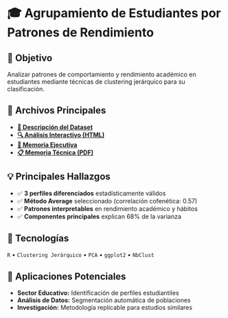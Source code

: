 # 🎓 Agrupamiento de Estudiantes por Patrones de Rendimiento

## 🎯 Objetivo
Analizar patrones de comportamiento y rendimiento académico en estudiantes mediante técnicas de clustering jerárquico para su clasificación.

## 📂 Archivos Principales
- **[💾 Descripción del Dataset](./data/README.md)**
- **[🔍 Análisis Interactivo (HTML)](./code/analisis_clustering.html)**
- **[💼 Memoria Ejecutiva](./output/memoria_ejecutiva.pdf)**
- **[📋 Memoria Técnica (PDF)](./code/analisis-clustering.pdf)**

## 💡 Principales Hallazgos
- ✅ **3 perfiles diferenciados** estadísticamente válidos  
- ✅ **Método Average** seleccionado (correlación cofenética: 0.57)  
- ✅ **Patrones interpretables** en rendimiento académico y hábitos  
- ✅ **Componentes principales** explican 68% de la varianza  

## 🔧 Tecnologías
`R` • `Clustering Jerárquico` • `PCA` • `ggplot2` • `NbClust`

## 🔗 Aplicaciones Potenciales
- **Sector Educativo:** Identificación de perfiles estudiantiles
- **Análisis de Datos:** Segmentación automática de poblaciones
- **Investigación:** Metodología replicable para estudios similares

